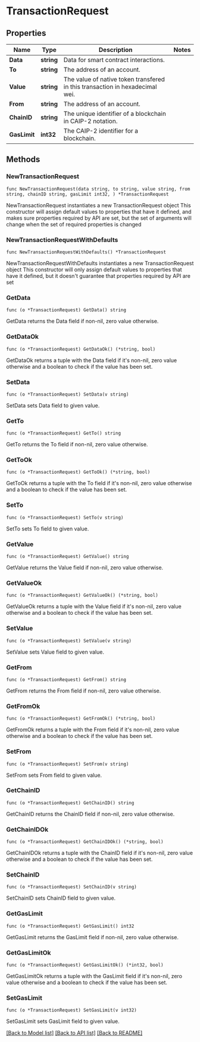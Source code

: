 # TransactionRequest

## Properties

Name | Type | Description | Notes
------------ | ------------- | ------------- | -------------
**Data** | **string** | Data for smart contract interactions. | 
**To** | **string** | The address of an account. | 
**Value** | **string** | The value of native token transfered in this transaction in hexadecimal wei. | 
**From** | **string** | The address of an account. | 
**ChainID** | **string** | The unique identifier of a blockchain in CAIP-2 notation. | 
**GasLimit** | **int32** | The CAIP-2 identifier for a blockchain. | 

## Methods

### NewTransactionRequest

`func NewTransactionRequest(data string, to string, value string, from string, chainID string, gasLimit int32, ) *TransactionRequest`

NewTransactionRequest instantiates a new TransactionRequest object
This constructor will assign default values to properties that have it defined,
and makes sure properties required by API are set, but the set of arguments
will change when the set of required properties is changed

### NewTransactionRequestWithDefaults

`func NewTransactionRequestWithDefaults() *TransactionRequest`

NewTransactionRequestWithDefaults instantiates a new TransactionRequest object
This constructor will only assign default values to properties that have it defined,
but it doesn't guarantee that properties required by API are set

### GetData

`func (o *TransactionRequest) GetData() string`

GetData returns the Data field if non-nil, zero value otherwise.

### GetDataOk

`func (o *TransactionRequest) GetDataOk() (*string, bool)`

GetDataOk returns a tuple with the Data field if it's non-nil, zero value otherwise
and a boolean to check if the value has been set.

### SetData

`func (o *TransactionRequest) SetData(v string)`

SetData sets Data field to given value.


### GetTo

`func (o *TransactionRequest) GetTo() string`

GetTo returns the To field if non-nil, zero value otherwise.

### GetToOk

`func (o *TransactionRequest) GetToOk() (*string, bool)`

GetToOk returns a tuple with the To field if it's non-nil, zero value otherwise
and a boolean to check if the value has been set.

### SetTo

`func (o *TransactionRequest) SetTo(v string)`

SetTo sets To field to given value.


### GetValue

`func (o *TransactionRequest) GetValue() string`

GetValue returns the Value field if non-nil, zero value otherwise.

### GetValueOk

`func (o *TransactionRequest) GetValueOk() (*string, bool)`

GetValueOk returns a tuple with the Value field if it's non-nil, zero value otherwise
and a boolean to check if the value has been set.

### SetValue

`func (o *TransactionRequest) SetValue(v string)`

SetValue sets Value field to given value.


### GetFrom

`func (o *TransactionRequest) GetFrom() string`

GetFrom returns the From field if non-nil, zero value otherwise.

### GetFromOk

`func (o *TransactionRequest) GetFromOk() (*string, bool)`

GetFromOk returns a tuple with the From field if it's non-nil, zero value otherwise
and a boolean to check if the value has been set.

### SetFrom

`func (o *TransactionRequest) SetFrom(v string)`

SetFrom sets From field to given value.


### GetChainID

`func (o *TransactionRequest) GetChainID() string`

GetChainID returns the ChainID field if non-nil, zero value otherwise.

### GetChainIDOk

`func (o *TransactionRequest) GetChainIDOk() (*string, bool)`

GetChainIDOk returns a tuple with the ChainID field if it's non-nil, zero value otherwise
and a boolean to check if the value has been set.

### SetChainID

`func (o *TransactionRequest) SetChainID(v string)`

SetChainID sets ChainID field to given value.


### GetGasLimit

`func (o *TransactionRequest) GetGasLimit() int32`

GetGasLimit returns the GasLimit field if non-nil, zero value otherwise.

### GetGasLimitOk

`func (o *TransactionRequest) GetGasLimitOk() (*int32, bool)`

GetGasLimitOk returns a tuple with the GasLimit field if it's non-nil, zero value otherwise
and a boolean to check if the value has been set.

### SetGasLimit

`func (o *TransactionRequest) SetGasLimit(v int32)`

SetGasLimit sets GasLimit field to given value.



[[Back to Model list]](../README.md#documentation-for-models) [[Back to API list]](../README.md#documentation-for-api-endpoints) [[Back to README]](../README.md)


